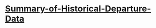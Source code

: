 # [Summary-of-Historical-Departure-Data](https://summary-of-historical-departure-data.streamlit.app/)
